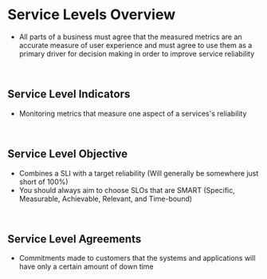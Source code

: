 # Service Levels Overview

* All parts of a business must agree that the measured metrics are an accurate measure of user experience and must agree to use them as a primary driver for decision making in order to improve service reliability

<br>

## Service Level Indicators

* Monitoring metrics that measure one aspect of a services's reliability

<br>

## Service Level Objective

* Combines a SLI with a target reliability (Will generally be somewhere just short of 100%)
* You should always aim to choose SLOs that are SMART (Specific, Measurable, Achievable, Relevant, and Time-bound)

<br>

## Service Level Agreements

* Commitments made to customers that the systems and applications will have only a certain amount of down time